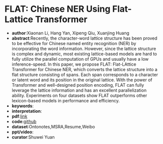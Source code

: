 #  FLAT: Chinese NER Using Flat-Lattice Transformer

* **author**:Xiaonan Li, Hang Yan, Xipeng Qiu, Xuanjing Huang
* **abstract**:Recently, the character-word lattice structure has been proved to be effective for Chinese named entity recognition (NER) by incorporating the word information. However, since the lattice structure is complex and dynamic, most existing lattice-based models are hard to fully utilize the parallel computation of GPUs and usually have a low inference-speed. In this paper, we propose FLAT: Flat-LAttice Transformer for Chinese NER, which converts the lattice structure into a flat structure consisting of spans. Each span corresponds to a character or latent word and its position in the original lattice. With the power of Transformer and well-designed position encoding, FLAT can fully leverage the lattice information and has an excellent parallelization ability. Experiments on four datasets show FLAT outperforms other lexicon-based models in performance and efficiency.
* **keywords**:
* **interpretation**:
* **pdf**:[link](https://arxiv.org/pdf/2004.11795)
* **code**:[github](https://github.com/LeeSureman/Flat-Lattice-Transformer)
* **dataset**:Ontonotes,MSRA,Resume,Weibo
* **ppt/video**:
* **curator**:Shuwei Yuan

